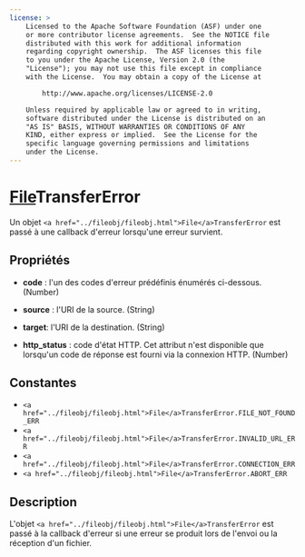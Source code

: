 ```yaml
---
license: >
    Licensed to the Apache Software Foundation (ASF) under one
    or more contributor license agreements.  See the NOTICE file
    distributed with this work for additional information
    regarding copyright ownership.  The ASF licenses this file
    to you under the Apache License, Version 2.0 (the
    "License"); you may not use this file except in compliance
    with the License.  You may obtain a copy of the License at

        http://www.apache.org/licenses/LICENSE-2.0

    Unless required by applicable law or agreed to in writing,
    software distributed under the License is distributed on an
    "AS IS" BASIS, WITHOUT WARRANTIES OR CONDITIONS OF ANY
    KIND, either express or implied.  See the License for the
    specific language governing permissions and limitations
    under the License.
---
```


# <a href="../fileobj/fileobj.html">File</a>TransferError

Un objet `<a href="../fileobj/fileobj.html">File</a>TransferError` est passé à une callback d'erreur lorsqu'une erreur survient.

## Propriétés

*   **code** : l'un des codes d'erreur prédéfinis énumérés ci-dessous. (Number)

*   **source** : l'URI de la source. (String)

*   **target**: l'URI de la destination. (String)

*   **http_status** : code d'état HTTP. Cet attribut n'est disponible que lorsqu'un code de réponse est fourni via la connexion HTTP. (Number)

## Constantes

*   `<a href="../fileobj/fileobj.html">File</a>TransferError.FILE_NOT_FOUND_ERR`
*   `<a href="../fileobj/fileobj.html">File</a>TransferError.INVALID_URL_ERR`
*   `<a href="../fileobj/fileobj.html">File</a>TransferError.CONNECTION_ERR`
*   `<a href="../fileobj/fileobj.html">File</a>TransferError.ABORT_ERR`

## Description

L'objet `<a href="../fileobj/fileobj.html">File</a>TransferError` est passé à la callback d'erreur si une erreur se produit lors de l'envoi ou la réception d'un fichier.